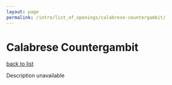 ```yaml
---
layout: page
permalink: /intro/list_of_openings/calabrese-countergambit/
---
```


# Calabrese Countergambit

[back to list](../../intro/list_of_openings)

Description unavailable